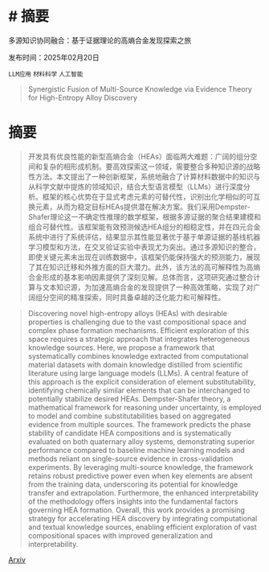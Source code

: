# # 摘要
多源知识协同融合：基于证据理论的高熵合金发现探索之旅

发布时间：2025年02月20日

`LLM应用` `材料科学` `人工智能`

> Synergistic Fusion of Multi-Source Knowledge via Evidence Theory for High-Entropy Alloy Discovery

# 摘要

> 开发具有优良性能的新型高熵合金（HEAs）面临两大难题：广阔的组分空间和复杂的相形成机制。要高效探索这一领域，需要整合多种知识源的战略性方法。本文提出了一种创新框架，系统地融合了计算材料数据中的知识与从科学文献中提炼的领域知识，结合大型语言模型（LLMs）进行深度分析。框架的核心优势在于显式考虑元素的可替代性，识别出化学相似的可互换元素，从而为稳定目标HEAs提供潜在解决方案。我们采用Dempster-Shafer理论这一不确定性推理的数学框架，根据多源证据的聚合结果建模和组合可替代性。该框架能有效预测候选HEA组分的相稳定性，并在四元合金系统中进行了系统评估，结果显示其性能显著优于基于单源证据的基线机器学习模型和方法，在交叉验证实验中表现尤为突出。通过多源知识的整合，即使关键元素未出现在训练数据中，该框架仍能保持强大的预测能力，展现了其在知识迁移和外推方面的巨大潜力。此外，该方法的高可解释性为高熵合金形成的基本影响因素提供了深刻见解。总体而言，这项研究通过整合计算与文本知识源，为加速高熵合金的发现提供了一种高效策略，实现了对广阔组分空间的精准探索，同时具备卓越的泛化能力和可解释性。

> Discovering novel high-entropy alloys (HEAs) with desirable properties is challenging due to the vast compositional space and complex phase formation mechanisms. Efficient exploration of this space requires a strategic approach that integrates heterogeneous knowledge sources. Here, we propose a framework that systematically combines knowledge extracted from computational material datasets with domain knowledge distilled from scientific literature using large language models (LLMs). A central feature of this approach is the explicit consideration of element substitutability, identifying chemically similar elements that can be interchanged to potentially stabilize desired HEAs. Dempster-Shafer theory, a mathematical framework for reasoning under uncertainty, is employed to model and combine substitutabilities based on aggregated evidence from multiple sources. The framework predicts the phase stability of candidate HEA compositions and is systematically evaluated on both quaternary alloy systems, demonstrating superior performance compared to baseline machine learning models and methods reliant on single-source evidence in cross-validation experiments. By leveraging multi-source knowledge, the framework retains robust predictive power even when key elements are absent from the training data, underscoring its potential for knowledge transfer and extrapolation. Furthermore, the enhanced interpretability of the methodology offers insights into the fundamental factors governing HEA formation. Overall, this work provides a promising strategy for accelerating HEA discovery by integrating computational and textual knowledge sources, enabling efficient exploration of vast compositional spaces with improved generalization and interpretability.

[Arxiv](https://arxiv.org/abs/2502.14631)